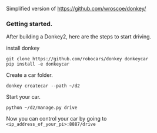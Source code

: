 Simplified version of https://github.com/wroscoe/donkey/

### Getting started. 
After building a Donkey2, here are the steps to start driving.

install donkey
```
git clone https://github.com/robocars/donkey donkeycar
pip install -e donkeycar
```

Create a car folder.
```
donkey createcar --path ~/d2
```

Start your car.
```
python ~/d2/manage.py drive
```

Now you can control your car by going to `<ip_address_of_your_pi>:8887/drive`
